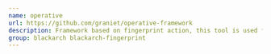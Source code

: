 ```yaml
---
name: operative
url: https://github.com/graniet/operative-framework
description: Framework based on fingerprint action, this tool is used for get information on a website or a enterprise target with multiple modules (Viadeo search,Linkedin search, Reverse email whois, Reverse ip whois, SQL file forensics .
group: blackarch blackarch-fingerprint
---
```

